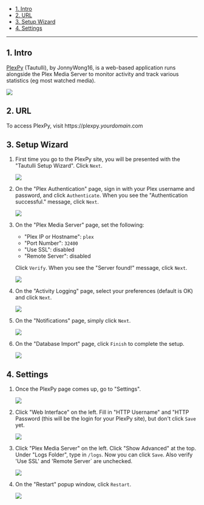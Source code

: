 <!-- TOC depthFrom:1 depthTo:6 withLinks:1 updateOnSave:0 orderedList:1 -->

- [1. Intro](#1-intro)
- [2. URL](#2-url)
- [3. Setup Wizard](#3-setup-wizard)
- [4. Settings](#4-settings)

<!-- /TOC -->
---
## 1. Intro

[PlexPy](http://tautulli.com/) (Tautulli), by JonnyWong16, is a web-based application runs alongside the Plex Media Server to monitor activity and track various statistics (eg most watched media). 

![](https://i.imgur.com/cyHtbaK.jpg)


## 2. URL

To access PlexPy, visit https://plexpy._yourdomain_.com

## 3. Setup Wizard

1. First time you go to the PlexPy site, you will be presented with the "Tautulli Setup Wizard". Click `Next`.

    ![ ](https://i.imgur.com/LZPpfLL.png)

1. On the "Plex Authentication" page, sign in with your Plex username and password, and click `Authenticate`. When you see the "Authentication successful." message, click `Next`.

    ![](https://i.imgur.com/8DKkiAy.png)

1. On the "Plex Media Server" page, set the following:

   - "Plex IP or Hostname": `plex`
   - "Port Number": `32400`
   - "Use SSL": disabled
   - "Remote Server": disabled 

   Click `Verify`. When you see the "Server found!" message, click `Next`.

    ![](https://i.imgur.com/0vxUURW.png)

1. On the "Activity Logging" page, select your preferences (default is OK) and click `Next`.

    ![](https://i.imgur.com/XUOpcc8.png)

1. On the "Notifications" page, simply click `Next`.

    ![](https://i.imgur.com/C58KgyJ.png)

1. On the "Database Import" page, click `Finish` to complete the setup.

    ![](https://i.imgur.com/4Rc5eaE.png)

## 4. Settings

1. Once the PlexPy page comes up, go to "Settings".

    ![](https://i.imgur.com/wKukbLR.png)

1. Click "Web Interface" on the left. Fill in "HTTP Username" and "HTTP Password (this will be the login for your PlexPy site), but don't click `Save` yet.  

    ![](https://i.imgur.com/iX6G2ca.png)

1. Click "Plex Media Server" on the left. Click "Show Advanced" at the top. Under "Logs Folder", type in `/logs`. Now you can click `Save`. Also verify 'Use SSL' and 'Remote Server` are unchecked. 

    ![](https://i.imgur.com/Z1Vfi8U.png)

1. On the "Restart" popup window, click `Restart`.

    ![](https://i.imgur.com/rqV7Gci.png)
